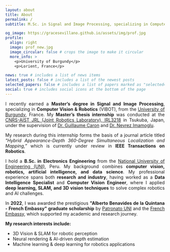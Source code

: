 ```yaml
---
layout: about
title: About
permalink: /
subtitle: M.Sc. in Signal and Image Processing, specializing in Computer Vision and Robotics<br>B.Sc. in Electronics Engineering

og_image: https://gracesevillano.github.io/assets/img/prof.jpg
profile:
  align: right
  image: prof_new.jpg
  image_circular: false # crops the image to make it circular
  more_info: >
    <p>University of Burgundy</p>
    <p>Lorient, France</p>

news: true # includes a list of news items
latest_posts: false # includes a list of the newest posts
selected_papers: false # includes a list of papers marked as "selected={true}"
social: true # includes social icons at the bottom of the page
---
```


<div style="text-align: justify;">
I recently earned a <b>Master’s degree in Signal and Image Processing</b>, specializing in <b>Computer Vision & Robotics</b> (VIBOT), from the <a href="https://www.u-bourgogne.fr/" target="_blank">University of Burgundy</a>, France. My <b>Master’s thesis internship</b> was conducted at the <a href="https://unit.aist.go.jp/jrl-22022" target="_blank">CNRS-AIST JRL (Joint Robotics Laboratory), IRL3218</a> in Tsukuba, Japan, under the supervision of <a href="https://home.mis.u-picardie.fr/~g-caron/fr/" target="_blank">Dr. Guillaume Caron</a> and <a href="https://nevrez.github.io/" target="_blank">Dr. Nevrez Imamoglu</a>.  

My research during this internship forms the basis of a journal article titled <i>"Hybrid Appearance-Depth 360-Degree Simultaneous Localization and Mapping,”</i> which is currently under review in <b>IEEE Transactions on Robotics</b>.  

I hold a <b>B.Sc. in Electronics Engineering</b> from the <a href="https://www.uni.edu.pe/" target="_blank">National University of Engineering (UNI)</a>, Peru. My background combines <b>computer vision, robotics, artificial intelligence, and data science</b>. My professional experience spans both <b>research and industry</b>, having worked as a <b>Data Intelligence Specialist</b> and <b>Computer Vision Engineer</b>, where I applied <b>deep learning, SLAM, and 3D vision techniques</b> to solve complex robotics and AI challenges.  

In <b>2022</b>, I was awarded the prestigious <b>"Alberto Benavides de la Quintana - French Embassy" graduate scholarship</b> by <a href="https://patronatouni.org.pe/" target="_blank">Patronato UNI</a> and the <a href="https://www.ambafrance.org/" target="_blank">French Embassy</a>, which supported my academic and research journey.  

<p><b> </b></p>
<p><b>My research interests include:</b></p>
<ul>
  <li>3D Vision & SLAM for robotic perception</li>
  <li>Neural rendering & AI-driven depth estimation</li>
  <li>Machine learning & deep learning for robotics applications</li>
</ul>

</div>
